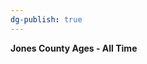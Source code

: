 ```yaml
---
dg-publish: true
---
```


<span><span><p dir="auto"><strong>Jones County Ages - All Time</strong></p></span></span><canvas height="0" width="0" style="display: block; box-sizing: border-box; height: 0px; width: 0px;"></canvas>

